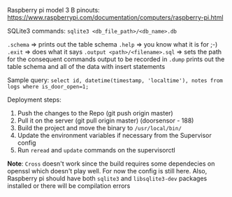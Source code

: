 Raspberry pi model 3 B pinouts: https://www.raspberrypi.com/documentation/computers/raspberry-pi.html

SQLite3 commands:
`sqlite3 <db_file_path>/<db_name>.db`

`.schema` => prints out the table schema
`.help` => you know what it is for ;-)
`.exit` => does what it says
`.output <path>/<filename>.sql` => sets the path for the consequent commands output to be recorded in 
`.dump` prints out the table schema and all of the data with insert statements

Sample query:
`select id, datetime(timestamp, 'localtime'), notes from logs where is_door_open=1;`

Deployment steps:
1. Push the changes to the Repo (git push origin master)
2. Pull it on the server (git pull origin master) (doorsensor - 188)
3. Build the project and move the binary to `/usr/local/bin/`
4. Update the environment variables if necessary from the Supervisor config
5. Run `reread` and `update` commands on the supervisorctl

**Note**: `Cross` doesn't work since the build requires some dependecies on openssl which doesn't play well. For now the config is still here. Also, Raspberry pi should have both `sqlite3` and `libsqlite3-dev` packages installed or there will be compilation errors